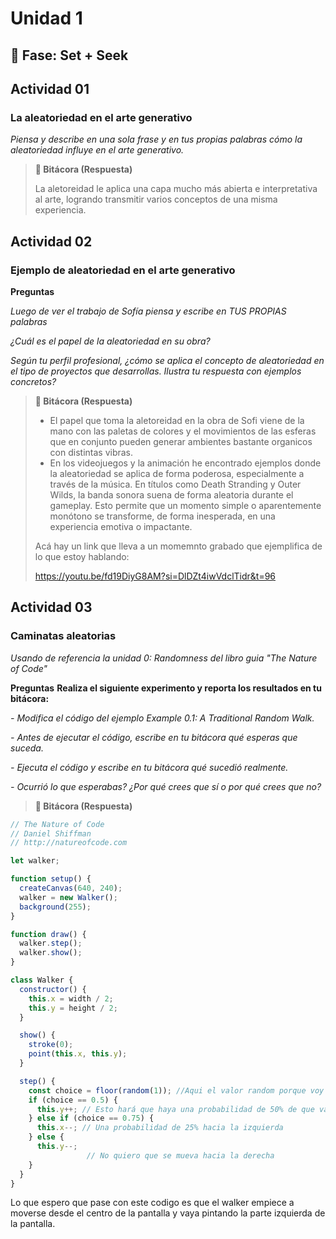 # Unidad 1

## 🔎 Fase: Set + Seek

## Actividad 01
### La aleatoriedad en el arte generativo

*Piensa y describe en una sola frase y en tus propias palabras cómo la aleatoriedad influye en el arte generativo.*

>**📝 Bitácora (Respuesta)**
>
>La aletoreidad le aplica una capa mucho más abierta e interpretativa al arte, logrando transmitir varios conceptos de una misma experiencia.


## Actividad 02
### Ejemplo de aleatoriedad en el arte generativo

 **Preguntas**  
 
*Luego de ver el trabajo de Sofía piensa y escribe en TUS PROPIAS palabras*  

*¿Cuál es el papel de la aleatoriedad en su obra?*  

*Según tu perfil profesional, ¿cómo se aplica el concepto de aleatoriedad en el tipo de proyectos que desarrollas. Ilustra tu respuesta con ejemplos concretos?*

>**📝 Bitácora (Respuesta)** 
> - El papel que toma la aletoreidad en la obra de Sofi viene de la mano con las paletas de colores y el movimientos de las esferas que en conjunto pueden generar ambientes bastante organicos con distintas vibras.
> - En los videojuegos y la animación he encontrado ejemplos donde la aleatoriedad se aplica de forma poderosa, especialmente a través de la música. En títulos como Death Stranding y Outer Wilds, la banda sonora suena de forma aleatoria durante el gameplay. Esto permite que un momento simple o aparentemente monótono se transforme, de forma inesperada, en una experiencia emotiva o impactante.
>
> Acá hay un link que lleva a un momemnto grabado que ejemplifica de lo que estoy hablando:
>
> https://youtu.be/fd19DiyG8AM?si=DlDZt4iwVdclTidr&t=96


## Actividad 03
### Caminatas aleatorias

*Usando de referencia la unidad 0: Randomness del libro guia "The Nature of Code"*

**Preguntas**
**Realiza el siguiente experimento y reporta los resultados en tu bitácora:**

*- Modifica el código del ejemplo Example 0.1: A Traditional Random Walk.*

*- Antes de ejecutar el código, escribe en tu bitácora qué esperas que suceda.*

*- Ejecuta el código y escribe en tu bitácora qué sucedió realmente.*

*- Ocurrió lo que esperabas? ¿Por qué crees que sí o por qué crees que no?*

>**📝 Bitácora (Respuesta)**

```javascript
// The Nature of Code
// Daniel Shiffman
// http://natureofcode.com

let walker;

function setup() {
  createCanvas(640, 240);
  walker = new Walker();
  background(255);
}

function draw() {
  walker.step();
  walker.show();
}

class Walker {
  constructor() {
    this.x = width / 2;
    this.y = height / 2;
  }

  show() {
    stroke(0);
    point(this.x, this.y);
  }

  step() {
    const choice = floor(random(1)); //Aqui el valor random porque voy a trabajar con probabilidades bastante distantes.
    if (choice == 0.5) {
      this.y++; // Esto hará que haya una probabilidad de 50% de que vaya hacia abajo
    } else if (choice == 0.75) {
      this.x--; // Una probabilidad de 25% hacia la izquierda
    } else {
      this.y--;
                 // No quiero que se mueva hacia la derecha
    }
  }
}
```
Lo que espero que pase con este codigo es que el walker empiece a moverse desde el centro de la pantalla y vaya pintando la parte izquierda de la pantalla.
